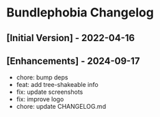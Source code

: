# Bundlephobia Changelog

## [Initial Version] - 2022-04-16

## [Enhancements] - 2024-09-17
- chore: bump deps
- feat: add tree-shakeable info
- fix: update screenshots
- fix: improve logo
- chore: update CHANGELOG.md
